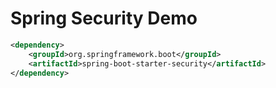 # Spring Security Demo

```xml
<dependency>
    <groupId>org.springframework.boot</groupId>
    <artifactId>spring-boot-starter-security</artifactId>
</dependency>
```
